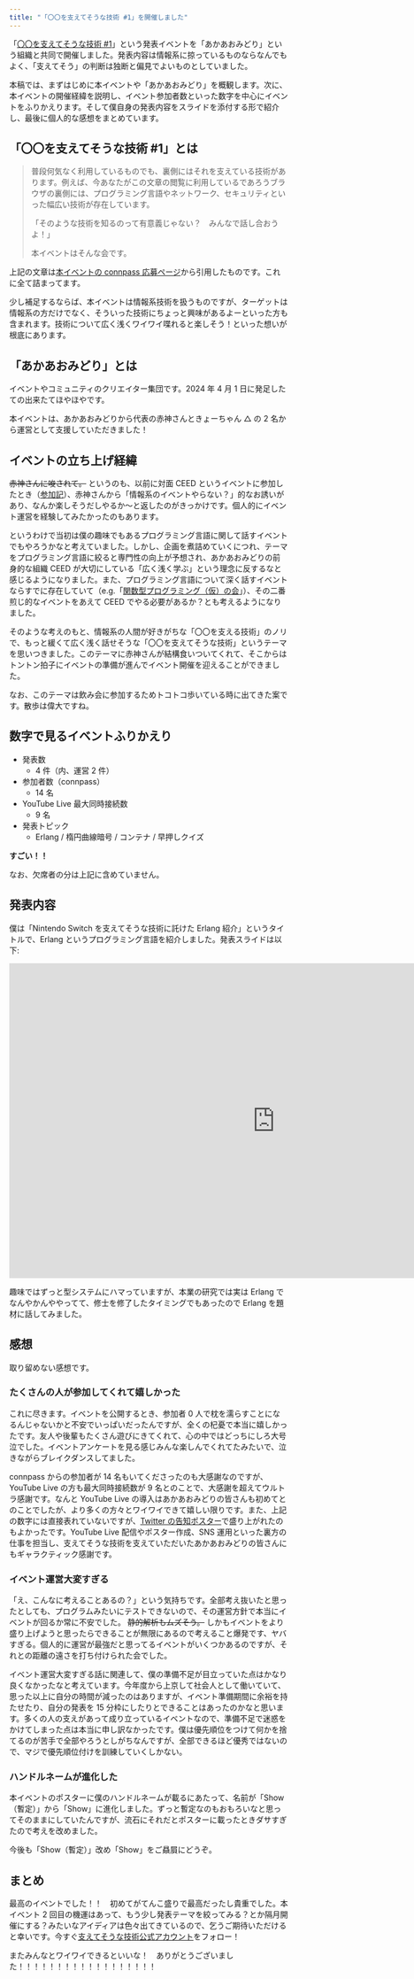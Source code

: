 ```yaml
---
title: "「〇〇を支えてそうな技術 #1」を開催しました"
---
```


「[〇〇を支えてそうな技術 #1](https://sasaetesou-tech.connpass.com/event/314390/)」という発表イベントを「あかあおみどり」という組織と共同で開催しました。発表内容は情報系に掠っているものならなんでもよく、「支えてそう」の判断は独断と偏見でよいものとしていました。

本稿では、まずはじめに本イベントや「あかあおみどり」を概観します。次に、本イベントの開催経緯を説明し、イベント参加者数といった数字を中心にイベントをふりかえります。そして僕自身の発表内容をスライドを添付する形で紹介し、最後に個人的な感想をまとめています。

<!-- truncate -->

## 「〇〇を支えてそうな技術 #1」とは

> 普段何気なく利用しているものでも、裏側にはそれを支えている技術があります。例えば、今あなたがこの文章の閲覧に利用しているであろうブラウザの裏側には、プログラミング言語やネットワーク、セキュリティといった幅広い技術が存在しています。
>
> 「そのような技術を知るのって有意義じゃない？　みんなで話し合おうよ！」
>
> 本イベントはそんな会です。

上記の文章は[本イベントの connpass 応募ページ](https://sasaetesou-tech.connpass.com/event/314390/)から引用したものです。これに全て詰まってます。

少し補足するならば、本イベントは情報系技術を扱うものですが、ターゲットは情報系の方だけでなく、そういった技術にちょっと興味があるよーといった方も含まれます。技術について広く浅くワイワイ喋れると楽しそう！といった想いが根底にあります。

## 「あかあおみどり」とは

イベントやコミュニティのクリエイター集団です。2024 年 4 月 1 日に発足したての出来たてほやほやです。

本イベントは、あかあおみどりから代表の赤神さんときょーちゃん △ の 2 名から運営として支援していただきました！

## イベントの立ち上げ経緯

~~赤神さんに唆されて。~~ というのも、以前に対面 CEED というイベントに参加したとき（[参加記](https://ajfafg.github.io/taimen-ceed-in-kochi-2023/)）、赤神さんから「情報系のイベントやらない？」的なお誘いがあり、なんか楽しそうだしやるか〜と返したのがきっかけです。個人的にイベント運営を経験してみたかったのもあります。

というわけで当初は僕の趣味でもあるプログラミング言語に関して話すイベントでもやろうかなと考えていました。しかし、企画を煮詰めていくにつれ、テーマをプログラミング言語に絞ると専門性の向上が予想され、あかあおみどりの前身的な組織 CEED が大切にしている「広く浅く学ぶ」という理念に反するなと感じるようになりました。また、プログラミング言語について深く話すイベントならすでに存在していて（e.g.「[関数型プログラミング（仮）の会](https://nextbeat.connpass.com/event/305078/)」）、その二番煎じ的なイベントをあえて CEED でやる必要があるか？とも考えるようになりました。

そのような考えのもと、情報系の人間が好きがちな「〇〇を支える技術」のノリで、もっと緩くて広く浅く話せそうな「〇〇を支えてそうな技術」というテーマを思いつきました。このテーマに赤神さんが結構食いついてくれて、そこからはトントン拍子にイベントの準備が進んでイベント開催を迎えることができました。

なお、このテーマは飲み会に参加するためトコトコ歩いている時に出てきた案です。散歩は偉大ですね。

## 数字で見るイベントふりかえり

- 発表数
  - 4 件（内、運営 2 件）
- 参加者数（connpass）
  - 14 名
- YouTube Live 最大同時接続数
  - 9 名
- 発表トピック
  - Erlang / 楕円曲線暗号 / コンテナ / 早押しクイズ

**すごい！！**

なお、欠席者の分は上記に含めていません。

## 発表内容

僕は「Nintendo Switch を支えてそうな技術に託けた Erlang 紹介」というタイトルで、Erlang というプログラミング言語を紹介しました。発表スライドは以下:

<iframe src="https://docs.google.com/presentation/d/e/2PACX-1vThYhVsj8Iq_AIjWSwXaQOabCrgmaxbQsl9leP2BuZRDgDkeKYGIott0CM1DhPFslpe3IE6PM09ga3z/embed?start=false&loop=false&delayms=3000" frameborder="0" width="960" height="569" allowfullscreen="true" mozallowfullscreen="true" webkitallowfullscreen="true"></iframe>

趣味ではずっと型システムにハマっていますが、本業の研究では実は Erlang でなんやかんややってて、修士を修了したタイミングでもあったので Erlang を題材に話してみました。

## 感想

取り留めない感想です。

### たくさんの人が参加してくれて嬉しかった

これに尽きます。イベントを公開するとき、参加者 0 人で枕を濡らすことになるんじゃないかと不安でいっぱいだったんですが、全くの杞憂で本当に嬉しかったです。友人や後輩もたくさん遊びにきてくれて、心の中ではどっちにしろ大号泣でした。イベントアンケートを見る感じみんな楽しんでくれてたみたいで、泣きながらブレイクダンスしてました。

connpass からの参加者が 14 名もいてくださったのも大感謝なのですが、YouTube Live の方も最大同時接続数が 9 名とのことで、大感謝を超えてウルトラ感謝です。なんと YouTube Live の導入はあかあおみどりの皆さんも初めてとのことでしたが、より多くの方々とワイワイできて嬉しい限りです。また、上記の数字には直接表れていないですが、[Twitter の告知ポスター](https://x.com/sasaetesou_tech/status/1777319762219126992)で盛り上がれたのもよかったです。YouTube Live 配信やポスター作成、SNS 運用といった裏方の仕事を担当し、支えてそうな技術を支えていただいたあかあおみどりの皆さんにもギャラクティック感謝です。

### イベント運営大変すぎる

「え、こんなに考えることあるの？」という気持ちです。全部考え抜いたと思ったとしても、プログラムみたいにテストできないので、その運営方針で本当にイベントが回るか常に不安でした。 ~~静的解析もムズそう。~~ しかもイベントをより盛り上げようと思ったらできることが無限にあるので考えること爆発です、ヤバすぎる。個人的に運営が最強だと思ってるイベントがいくつかあるのですが、それとの距離の遠さを打ち付けられた会でした。

イベント運営大変すぎる話に関連して、僕の準備不足が目立っていた点はかなり良くなかったなと考えています。今年度から上京して社会人として働いていて、思った以上に自分の時間が減ったのはありますが、イベント準備期間に余裕を持たせたり、自分の発表を 15 分枠にしたりとできることはあったのかなと思います。多くの人の支えがあって成り立っているイベントなので、準備不足で迷惑をかけてしまった点は本当に申し訳なかったです。僕は優先順位をつけて何かを捨てるのが苦手で全部やろうとしがちなんですが、全部できるほど優秀ではないので、マジで優先順位付けを訓練していくしかない。

### ハンドルネームが進化した

本イベントのポスターに僕のハンドルネームが載るにあたって、名前が「Show（暫定）」から「Show」に進化しました。ずっと暫定なのもおもろいなと思ってそのままにしていたんですが、流石にそれだとポスターに載ったときダサすぎたので考えを改めました。

今後も「Show（暫定）」改め「Show」をご贔屓にどうぞ。

## まとめ

最高のイベントでした！！　初めてがてんこ盛りで最高だったし貴重でした。本イベント 2 回目の機運はあって、もう少し発表テーマを絞ってみる？とか隔月開催にする？みたいなアイディアは色々出てきているので、乞うご期待いただけると幸いです。今すぐ[支えてそうな技術公式アカウント](https://twitter.com/sasaetesou_tech)をフォロー！

またみんなとワイワイできるといいな！　ありがとうございました！！！！！！！！！！！！！！！！！！
